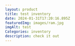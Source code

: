 ```yaml
---
layout: product
title: test inventory
date: 2024-01-31T17:20:16.895Z
featuredImg: images/ram.jpg
imgAlt: test
Categories: inventory
description: check it out
---
```

